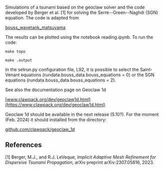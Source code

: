 Simulations of a tsunami based on the geoclaw solver and the code developed by Berger et al. [1] for solving the Serre--Green--Naghdi (SGN) equation. The code is adapted from

[bouss_wavetank_matsuyama](https://github.com/clawpack/geoclaw/tree/master/examples/1d_classic/bouss_wavetank_matsuyama)

The results can be plotted using the notebook reading.ipynb. To run the code:

    make topo

    make .output

In the setrun.py configuration file, L92, it is possible to select the Saint-Venant equations (rundata.bouss_data.bouss_equations = 0) or the SGN equations (rundata.bouss_data.bouss_equations = 2).

See also the documentation page on Geoclaw 1d

[www.clawpack.org/dev/geoclaw1d.html](https://www.clawpack.org/dev/geoclaw1d.html)

Geoclaw 1d should be available in the next release (5.10?). For the moment (Feb. 2024) it should installed from the directory:

[github.com/clawpack/geoclaw_1d](https://github.com/clawpack/geoclaw_1d)

## References
[1] Berger, M.J., and R.J. LeVeque, *Implicit Adaptive Mesh Refinement for Dispersive Tsunami Propagation*, arXiv preprint arXiv:2307.05816, 2023.
